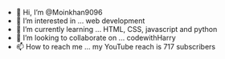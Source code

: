 - 👋 Hi, I’m @Moinkhan9096
- 👀 I’m interested in ... web development 
- 🌱 I’m currently learning ... HTML, CSS, javascript and python 
-  💞️ I’m looking to collaborate on ... codewithHarry 
- 📫 How to reach me ... my YouTube reach is 717 subscribers

<!---
Moinkhan9096/Moinkhan9096 is a ✨ special ✨ repository because its `README.md` (this file) appears on your GitHub profile.
You can click the Preview link to take a look at your changes.
--->
